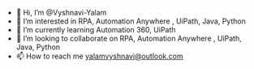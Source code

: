 - 👋 Hi, I’m @Vyshnavi-Yalam
- 👀 I’m interested in RPA, Automation Anywhere , UiPath, Java, Python
- 🌱 I’m currently learning Automation 360, UiPath
- 💞️ I’m looking to collaborate on RPA, Automation Anywhere , UiPath, Java, Python
- 📫 How to reach me yalamvyshnavi@outlook.com

<!---
Vyshnavi-Yalam/Vyshnavi-Yalam is a ✨ special ✨ repository because its `README.md` (this file) appears on your GitHub profile.
You can click the Preview link to take a look at your changes.
--->
